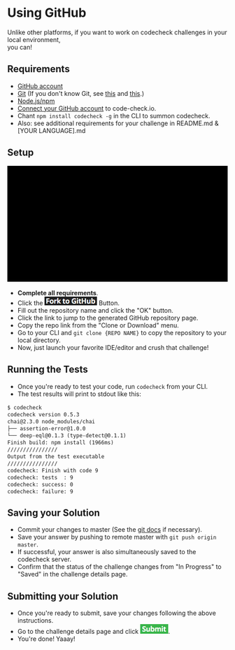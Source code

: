 # Using GitHub
Unlike other platforms, if you want to work on codecheck challenges in your local environment,  
you can!  

## Requirements
- <a href="https://github.com/join" target="_blank"> GitHub account</a>
- <a href="https://git-scm.com/" target="_blank">Git</a> (If you don't know Git, see <a href="https://try.github.io/" target="_blank">this</a> and <a href="https://git-scm.com/doc" target="_blank">this</a>.)
- <a href="https://nodejs.org/en/download/" target="_blank">Node.js/npm</a>
- <a href=
"https://app.code-check.io/settings/social" target="_blank">Connect your GitHub account</a> to code-check.io.
- Chant `npm install codecheck -g` in the CLI to summon codecheck.
- Also: see additional requirements for your challenge in README.md & [YOUR LANGUAGE].md

## Setup

![Setting up your challenge locally with GitHub](images/start_challenge_github.gif)

- **Complete all requirements**.
- Click the ![Fork to / Open with GitHub](images/open_github.png) Button.
- Fill out the repository name and click the "OK" button.
- Click the link to jump to the generated GitHub repository page.
- Copy the repo link from the "Clone or Download" menu.
- Go to your CLI and `git clone {REPO NAME}` to copy the repository to your local directory.
- Now, just launch your favorite IDE/editor and crush that challenge!

## Running the Tests

- Once you're ready to test your code, run `codecheck` from your CLI.
- The test results will print to stdout like this:
```
$ codecheck
codecheck version 0.5.3
chai@2.3.0 node_modules/chai
├── assertion-error@1.0.0
└── deep-eql@0.1.3 (type-detect@0.1.1)
Finish build: npm install (1966ms)
////////////////
Output from the test executable
////////////////
codecheck: Finish with code 9
codecheck: tests  : 9
codecheck: success: 0
codecheck: failure: 9
```

## Saving your Solution
- Commit your changes to master (See the <a href="https://git-scm.com/book/en/v2/Git-Basics-Recording-Changes-to-the-Repository" target="_blank">git docs</a> if necessary).
- Save your answer by pushing to remote master with `git push origin master`.
- If successful, your answer is also simultaneously saved to the codecheck server.  
- Confirm that the status of the challenge changes from "In Progress" to "Saved" in the challenge details page.

## Submitting your Solution
- Once you're ready to submit, save your changes following the above instructions.
- Go to the challenge details page and click ![submit](images/submit.png).
- You're done! Yaaay!

